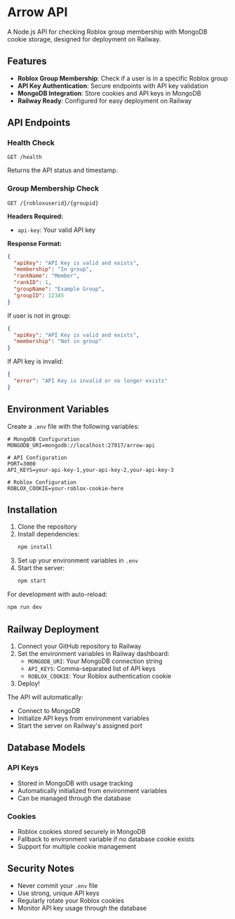 # Arrow API

A Node.js API for checking Roblox group membership with MongoDB cookie storage, designed for deployment on Railway.

## Features

- **Roblox Group Membership**: Check if a user is in a specific Roblox group
- **API Key Authentication**: Secure endpoints with API key validation
- **MongoDB Integration**: Store cookies and API keys in MongoDB
- **Railway Ready**: Configured for easy deployment on Railway

## API Endpoints

### Health Check
```
GET /health
```
Returns the API status and timestamp.

### Group Membership Check
```
GET /{robloxuserid}/{groupid}
```

**Headers Required:**
- `api-key`: Your valid API key

**Response Format:**
```json
{
  "apiKey": "API Key is valid and exists",
  "membership": "In group",
  "rankName": "Member",
  "rankID": 1,
  "groupName": "Example Group",
  "groupID": 12345
}
```

If user is not in group:
```json
{
  "apiKey": "API Key is valid and exists",
  "membership": "Not in group"
}
```

If API key is invalid:
```json
{
  "error": "API Key is invalid or no longer exists"
}
```

## Environment Variables

Create a `.env` file with the following variables:

```env
# MongoDB Configuration
MONGODB_URI=mongodb://localhost:27017/arrow-api

# API Configuration
PORT=3000
API_KEYS=your-api-key-1,your-api-key-2,your-api-key-3

# Roblox Configuration
ROBLOX_COOKIE=your-roblox-cookie-here
```

## Installation

1. Clone the repository
2. Install dependencies:
   ```bash
   npm install
   ```
3. Set up your environment variables in `.env`
4. Start the server:
   ```bash
   npm start
   ```

For development with auto-reload:
```bash
npm run dev
```

## Railway Deployment

1. Connect your GitHub repository to Railway
2. Set the environment variables in Railway dashboard:
   - `MONGODB_URI`: Your MongoDB connection string
   - `API_KEYS`: Comma-separated list of API keys
   - `ROBLOX_COOKIE`: Your Roblox authentication cookie
3. Deploy!

The API will automatically:
- Connect to MongoDB
- Initialize API keys from environment variables
- Start the server on Railway's assigned port

## Database Models

### API Keys
- Stored in MongoDB with usage tracking
- Automatically initialized from environment variables
- Can be managed through the database

### Cookies
- Roblox cookies stored securely in MongoDB
- Fallback to environment variable if no database cookie exists
- Support for multiple cookie management

## Security Notes

- Never commit your `.env` file
- Use strong, unique API keys
- Regularly rotate your Roblox cookies
- Monitor API key usage through the database
